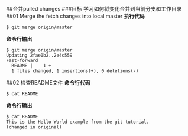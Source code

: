 ##合并pulled changes
###目标
学习如何将变化合并到当前分支和工作目录
##01 Merge the fetch changes into local master
**执行代码**

`$ git merge origin/master`

**命令行输出**

	$ git merge origin/master
	Updating 2fae0b2..2e4c559
	Fast-forward
 	  README |    1 +
 	  1 files changed, 1 insertions(+), 0 deletions(-)
##02 检查README文件
**命令行代码**

`$ cat README`

**命令行输出**

	$ cat README
	This is the Hello World example from the git tutorial.
	(changed in original)
